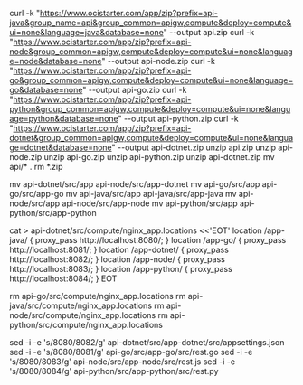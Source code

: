 curl -k "https://www.ocistarter.com/app/zip?prefix=api-java&group_name=api&group_common=apigw,compute&deploy=compute&ui=none&language=java&database=none" --output api.zip
curl -k "https://www.ocistarter.com/app/zip?prefix=api-node&group_common=apigw,compute&deploy=compute&ui=none&language=node&database=none" --output api-node.zip
curl -k "https://www.ocistarter.com/app/zip?prefix=api-go&group_common=apigw,compute&deploy=compute&ui=none&language=go&database=none" --output api-go.zip
curl -k "https://www.ocistarter.com/app/zip?prefix=api-python&group_common=apigw,compute&deploy=compute&ui=none&language=python&database=none" --output api-python.zip
curl -k "https://www.ocistarter.com/app/zip?prefix=api-dotnet&group_common=apigw,compute&deploy=compute&ui=none&language=dotnet&database=none" --output api-dotnet.zip
unzip api.zip
unzip api-node.zip
unzip api-go.zip
unzip api-python.zip
unzip api-dotnet.zip
mv api/* .
rm *.zip

mv api-dotnet/src/app api-node/src/app-dotnet
mv api-go/src/app api-go/src/app-go
mv api-java/src/app api-java/src/app-java
mv api-node/src/app api-node/src/app-node
mv api-python/src/app api-python/src/app-python

cat > api-dotnet/src/compute/nginx_app.locations <<'EOT' 
  location /app-java/ { 
    proxy_pass http://localhost:8080/; 
  } 
  location /app-go/ { 
    proxy_pass http://localhost:8081/; 
  } 
  location /app-dotnet/ { 
    proxy_pass http://localhost:8082/; 
  } 
  location /app-node/ { 
    proxy_pass http://localhost:8083/; 
  } 
  location /app-python/ { 
    proxy_pass http://localhost:8084/; 
  } 
EOT

rm api-go/src/compute/nginx_app.locations
rm api-java/src/compute/nginx_app.locations
rm api-node/src/compute/nginx_app.locations
rm api-python/src/compute/nginx_app.locations

sed -i -e 's/8080/8082/g' api-dotnet/src/app-dotnet/src/appsettings.json
sed -i -e 's/8080/8081/g' api-go/src/app-go/src/rest.go
sed -i -e 's/8080/8083/g' api-node/src/app-node/src/rest.js
sed -i -e 's/8080/8084/g' api-python/src/app-python/src/rest.py


